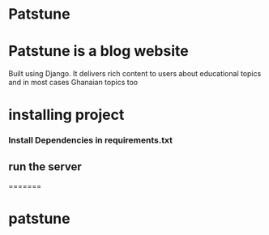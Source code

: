 # Patstune

<h1>Patstune is a blog website</h1>

<p>Built using Django. It delivers rich content to users about educational topics and in most cases Ghanaian topics too</p>

# installing project

### Install Dependencies in requirements.txt

## run the server

=======
# patstune


